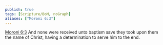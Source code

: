 ```yaml
---
publish: true
tags: [Scripture/BoM, noGraph]
aliases: ["Moroni 6:3"]
---
```

[Moroni 6:3](https://churchofjesuschrist.org/study/scriptures/bofm/moro/6?lang=eng&id=p3#p3) And none were received unto baptism save they took upon them the name of Christ, having a determination to serve him to the end.
